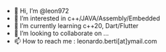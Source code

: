 - 👋 Hi, I’m @leon972
- 👀 I’m interested in c++/JAVA/Assembly/Embedded
- 🌱 I’m currently learning c++20, Dart/Flutter
- 💞️ I’m looking to collaborate on ...
- 📫 How to reach me : leonardo.berti[at]ymail.com

<!---
leon972/leon972 is a ✨ special ✨ repository because its `README.md` (this file) appears on your GitHub profile.
You can click the Preview link to take a look at your changes.
--->
